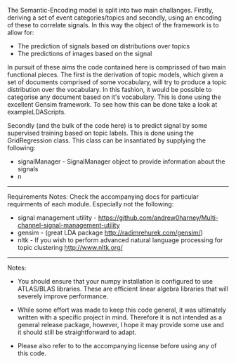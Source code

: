 The Semantic-Encoding model is split into two main challanges. Firstly, deriving a set of event categories/topics and secondly, using an encoding of these to correlate signals. In this way the object of the framework is to allow for:

  - The prediction of signals based on distributions over topics
  - The predictions of images based on the signal

In pursuit of these aims the code contained here is comprissed of two main functional pieces. The first is the derivation of topic models, which given a set of documents comprised of some vocabulary, will try to produce a topic distribution over the vocabulary. In this fashion, it would be possible to categorise any document based on it's vocabulary. This is done using the excellent Gensim framework. To see how this can be done take a look at exampleLDAScripts. 

Secondly (and the bulk of the code here) is to predict signal by some supervised training based on topic labels. This is done using the GridRegression class. This class can be insantiated by supplying the following:
  - signalManager - SignalManager object to provide information about the signals
  - n 


---------------------------------
Requirements Notes:
Check the accompanying docs for particular requirments of each module. Especially not the following:

- signal management utility - https://github.com/andrew0harney/Multi-channel-signal-management-utility
- gensim - (great LDA package http://radimrehurek.com/gensim/)
- nltk - If you wish to perform advanced natural language processing for topic clustering http://www.nltk.org/


---------------------------------
Notes:

  - You should ensure that your numpy installation is configured to use ATLAS/BLAS libraries. These are efficient linear algebra libraries that will severely improve performance. 

  - While some effort was made to keep this code general, it was ultimately written with a specific project in mind. Therefore it is not intended as a general release package, however, I hope it may provide some use and it should still be straightforward to adapt.

- Please also refer to to the accompanying license before using any of this code.
